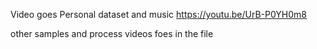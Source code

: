 Video goes
Personal dataset and music
https://youtu.be/UrB-P0YH0m8

other samples and process videos foes in the file
